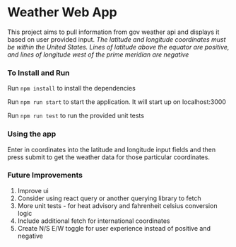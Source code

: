 # Weather Web App
This project aims to pull information from gov weather api and displays it based on user provided input. *The latitude and longitude coordinates must be within the United States. Lines of latitude above the equator are positive, and lines of longitude west of the prime meridian are negative*

### To Install and Run
Run `npm install` to install the dependencies

Run `npm run start` to start the application. It will start up on localhost:3000

Run `npm run test` to run the provided unit tests

### Using the app
Enter in coordinates into the latitude and longitude input fields and then press submit to get
the weather data for those particular coordinates.

### Future Improvements
1. Improve ui
2. Consider using react query or another querying library to fetch
3. More unit tests - for heat advisory and fahrenheit celsius conversion logic
4. Include additional fetch for international coordinates
5. Create N/S E/W toggle for user experience instead of positive and negative